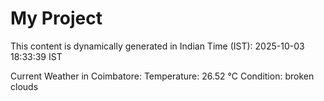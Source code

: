 # My Project

This content is dynamically generated in Indian Time (IST): 2025-10-03 18:33:39 IST


Current Weather in Coimbatore:
Temperature: 26.52 °C
Condition: broken clouds
